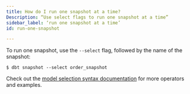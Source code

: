 ```yaml
---
title: How do I run one snapshot at a time?
Description: “Use select flags to run one snapshot at a time”
sidebar_label: ‘run one snapshot at a time’
id: run-one-snapshot

---
```


To run one snapshot, use the `--select` flag, followed by the name of the snapshot:


```
$ dbt snapshot --select order_snapshot
```

Check out the [model selection syntax documentation](node-selection/syntax) for more operators and examples.
